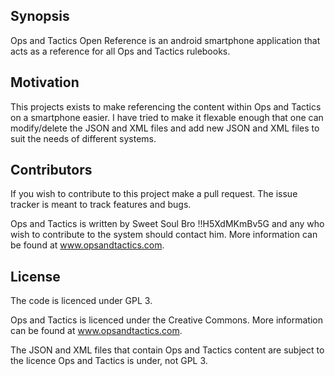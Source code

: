 ## Synopsis

Ops and Tactics Open Reference is an android smartphone application that acts as a reference for all Ops and Tactics rulebooks.


## Motivation

This projects exists to make referencing the content within Ops and Tactics on a smartphone easier. I have tried to make it flexable enough that one can modify/delete the JSON and XML files and add new JSON and XML files to suit the needs of different systems.

##  Contributors

If you wish to contribute to this project make a pull request. The issue tracker is meant to track features and bugs.

Ops and Tactics is written by Sweet Soul Bro !!H5XdMKmBv5G and any who wish to contribute to the system should contact him. More information can be found at www.opsandtactics.com.



## License

The code is licenced under GPL 3.

Ops and Tactics is licenced under the Creative Commons. More information can be found at www.opsandtactics.com.

The JSON and XML files that contain Ops and Tactics content are subject to the licence Ops and Tactics is under, not GPL 3.
